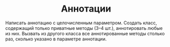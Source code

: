 <h1 align="center">Аннотации</h1>
Написать аннотацию с целочисленным параметром. Создать класс, содержащий только приватные методы (3–4 шт.), аннотировать любые из них. Вызвать из другого класса все аннотированные методы столько раз, сколько указано в параметре аннотации.
